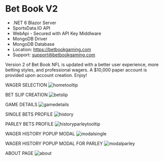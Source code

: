 # Bet Book V2
- .NET 6 Blazor Server
- SportsData.IO API
- WebApi - Secured with API Key Middlware
- MongoDB Driver
- MongoDB Database
- Location: https://betbookgaming.com
- Support: support@betbookgaming.com

Version 2 of Bet Book NFL is updated with a better user experience, more betting styles, and professional wagers. A $10,000 paper account is provided upon account creation. Enjoy!

WAGER SELECTION
![hometooltip](https://user-images.githubusercontent.com/95720340/200454157-0ee89d68-51de-4813-8889-f898b931d544.png)

BET SLIP CREATION
![betslip](https://user-images.githubusercontent.com/95720340/200454198-e8c4de4f-3e10-4d19-b7c1-fff952983371.png)

GAME DETAILS
![gamedetails](https://user-images.githubusercontent.com/95720340/199785113-17751974-96e3-482d-981e-0284f577f0c7.png)

SINGLE BETS PROFILE
![history](https://user-images.githubusercontent.com/95720340/200454193-33e99915-29ba-4e70-801e-874f0b1008ef.png)

PARLEY BETS PROFILE
![historyparleytooltip](https://user-images.githubusercontent.com/95720340/200454185-16e353f2-c641-4986-8c14-af6d11521173.png)

WAGER HISTORY POPUP MODAL
![modalsingle](https://user-images.githubusercontent.com/95720340/200454169-f79b20fa-69b3-43fb-be17-f2ffb20603e1.png)

WAGER HISTORY POPUP MODAL FOR PARLEY
![modalparley](https://user-images.githubusercontent.com/95720340/200454175-0eeb9af9-9464-41c9-b35e-927570486439.png)

ABOUT PAGE
![about](https://user-images.githubusercontent.com/95720340/199785127-4dc2a956-e0f7-4493-87a5-010393c7cb7b.png)

